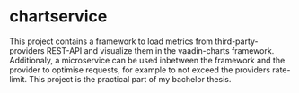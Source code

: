 # chartservice

This project contains a framework to load metrics from third-party-providers REST-API and visualize them in the vaadin-charts framework.
Additionaly, a microservice can be used inbetween the framework and the provider to optimise requests, for example to not exceed the providers rate-limit.
This project is the practical part of my bachelor thesis.
